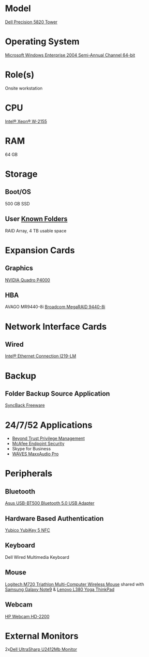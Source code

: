 # Model

[Dell Precision 5820 Tower](https://www.dell.com/support/home/en-us/product-support/product/precision-5820-workstation/docs)

# Operating System

[Microsoft Windows Enterprise 2004 Semi-Annual Channel 64-bit](https://docs.microsoft.com/en-us/windows/release-information/)

# Role(s)

Onsite workstation

# CPU

[Intel® Xeon® W-2155](https://ark.intel.com/content/www/us/en/ark/products/125042/intel-xeon-w-2155-processor-13-75m-cache-3-30-ghz.html)

# RAM

64 GB

# Storage

## Boot/OS

500 GB SSD

## User [Known Folders](https://docs.microsoft.com/en-us/windows/win32/shell/known-folders)

RAID Array, 4 TB usable space

# Expansion Cards

## Graphics

[NVIDIA Quadro P4000](https://www.nvidia.com/content/dam/en-zz/Solutions/design-visualization/productspage/quadro/quadro-desktop/quadro-pascal-p4000-data-sheet-a4-nvidia-704358-r2-web.pdf)

## HBA

AVAGO MR9440-8i [Broadcom MegaRAID 9440-8i](https://www.broadcom.com/products/storage/raid-controllers/megaraid-9440-8i)

# Network Interface Cards

## Wired

[Intel® Ethernet Connection I219-LM](https://ark.intel.com/content/www/us/en/ark/products/82185/intel-ethernet-connection-i219-lm.html)

# Backup

## Folder Backup Source Application

[SyncBack Freeware](https://www.2brightsparks.com/freeware/freeware-hub.html)

# 24/7/52 Applications

* [Beyond Trust Privilege Management](https://www.beyondtrust.com/solutions)
* [McAfee Endpoint Security](https://www.mcafee.com/enterprise/en-us/products/endpoint-security.html)
* Skype for Business
* [WAVES MaxxAudio Pro](https://maxx.com/solutions/maxxaudio-experiences/)

# Peripherals

## Bluetooth 

[Asus USB-BT500 Bluetooth 5.0 USB Adapter](https://www.asus.com/us/Networking-IoT-Servers/Adapters/All-series/USB-BT500/)

## Hardware Based Authentication

[Yubico YubiKey 5 NFC](https://www.yubico.com/product/yubikey-5-nfc)

## Keyboard

Dell Wired Multimedia Keyboard 

## Mouse

[Logitech M720 Triathlon Multi-Computer Wireless Mouse](https://www.logitech.com/en-us/product/m720-triathlon.910-004790.html) shared with [Samsung Galaxy Note9](https://github.com/jdrch/Hardware/blob/master/Samsung%20Galaxy%20Note9.md#mouse) & [Lenovo L380 Yoga ThinkPad](https://github.com/jdrch/Hardware/blob/master/Lenovo%20L380%20Yoga%20ThinkPad%2020M7CTO1WW.md#mouse)

## Webcam

[HP Webcam HD-2200](https://www.amazon.com/HP-Webcam-HD-2200-BR384AA-ABA/dp/B004UR9P9Q)

# External Monitors

2x[Dell UltraSharp U2412Mb Monitor](https://downloads.dell.com/Manuals/all-products/esuprt_display_projector/esuprt_Display/dell-u2412m_User%27s-Guide_en-us.pdf)
